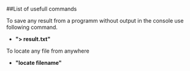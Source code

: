 ##List of usefull commands

To save any result from a programm without output in the console use following command.

- **"> result.txt"**

To locate any file from anywhere

- **"locate filename"**

